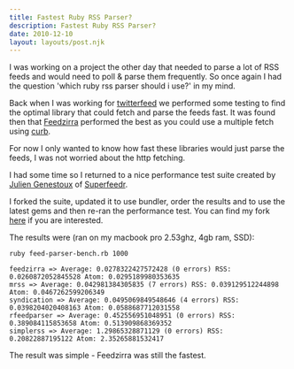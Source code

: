 ```yaml
---
title: Fastest Ruby RSS Parser?
description: Fastest Ruby RSS Parser?
date: 2010-12-10
layout: layouts/post.njk
---
```

I was working on a project the other day that needed to parse a lot of RSS feeds and would need to poll & parse them frequently. So once again I had the question 'which ruby rss parser should i use?' in my mind.

Back when I was working for [twitterfeed](http://twitterfeed.com) we performed some testing to find the optimal library that could fetch and parse the feeds fast. It was found then that [Feedzirra](https://github.com/pauldix/feedzirra) performed the best as you could use a multiple fetch using [curb](http://curb.rubyforge.org/).

For now I only wanted to know how fast these libraries would just parse the feeds, I was not worried about the http fetching.

I had some time so I returned to a nice performance test suite created by [Julien Genestoux](https://github.com/julien51) of [Superfeedr](http://superfeedr.com/).

I forked the suite, updated it to use bundler, order the results and to use the latest gems and then re-ran the performance test. You can find my fork [here](https://github.com/kalv/ruby-feed-parser-benchmark) if you are interested.

The results were (ran on my macbook pro 2.53ghz, 4gb ram, SSD):

    ruby feed-parser-bench.rb 1000
    
    feedzirra => Average: 0.0278322427572428 (0 errors) RSS: 0.0260872052845528 Atom: 0.0295189980353635
    mrss => Average: 0.042981384305835 (7 errors) RSS: 0.039129512244898 Atom: 0.0467262599206349
    syndication => Average: 0.0495069849548646 (4 errors) RSS: 0.0398204020408163 Atom: 0.0588687712031558
    rfeedparser => Average: 0.452556951048951 (0 errors) RSS: 0.389084115853658 Atom: 0.513909868369352
    simplerss => Average: 1.29865328871129 (0 errors) RSS: 0.20822887195122 Atom: 2.35265881532417

The result was simple - Feedzirra was still the fastest.

